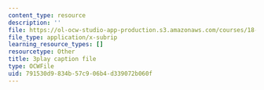 ```yaml
---
content_type: resource
description: ''
file: https://ol-ocw-studio-app-production.s3.amazonaws.com/courses/18-065-matrix-methods-in-data-analysis-signal-processing-and-machine-learning-spring-2018/791530d9834b57c906b4d339072b060f_rZS2LGiurKY.srt
file_type: application/x-subrip
learning_resource_types: []
resourcetype: Other
title: 3play caption file
type: OCWFile
uid: 791530d9-834b-57c9-06b4-d339072b060f
---
```

